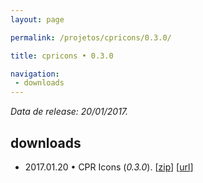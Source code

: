 ```yaml
---
layout: page

permalink: /projetos/cpricons/0.3.0/

title: cpricons • 0.3.0

navigation:
 - downloads
---
```


*Data de release: 20/01/2017.*  

## downloads

- <i class="far fa-calendar-alt"></i> 2017.01.20 • CPR Icons (*0.3.0*). <i class="fas fa-download"></i> [[zip](/assets/downloads/projects/cpricons/c5b4b2c894c38e87339e259510f79dfc.zip)] [[url](https://edcaraujo.com/demo/cpricons/?v=0.3.0)]
